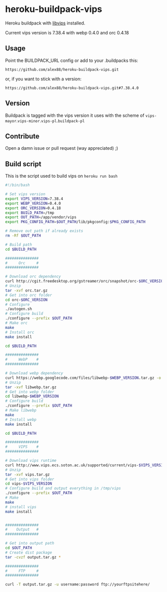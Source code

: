 heroku-buildpack-vips
=====================

Heroku buildpack with [libvips](https://github.com/jcupitt/libvips) installed.

Current vips version is 7.38.4 with webp 0.4.0 and orc 0.4.18

## Usage

Point the BUILDPACK_URL config or add to your .buildpacks this:

```
https://github.com/alex88/heroku-buildpack-vips.git
```

or, if you want to stick with a version:

```
https://github.com/alex88/heroku-buildpack-vips.git#7.38.4.0
```

## Version

Buildpack is tagged with the vips version it uses with the scheme of `vips-mayor`.`vips-minor`.`vips-pl`.`buildpack-pl`

## Contribute

Open a damn issue or pull request (way appreciated) ;)

## Build script

This is the script used to build vips on `heroku run bash`

```bash
#!/bin/bash

# Set vips version
export VIPS_VERSION=7.38.4
export WEBP_VERSION=0.4.0
export ORC_VERSION=0.4.18
export BUILD_PATH=/tmp
export OUT_PATH=/app/vendor/vips
export PKG_CONFIG_PATH=$OUT_PATH/lib/pkgconfig:$PKG_CONFIG_PATH

# Remove out path if already exists
rm -Rf $OUT_PATH

# Build path
cd $BUILD_PATH

###############
#     Orc     #
###############

# Download orc dependency
curl http://cgit.freedesktop.org/gstreamer/orc/snapshot/orc-$ORC_VERSION.tar.gz -o orc.tar.gz
# Unzip
tar -xvf orc.tar.gz
# Get into orc folder
cd orc-$ORC_VERSION
# Configure
./autogen.sh
# Configure build
./configure --prefix $OUT_PATH
# Make orc
make
# Install orc
make install

cd $BUILD_PATH

###############
#     WebP    #
###############

# Download webp dependency
curl https://webp.googlecode.com/files/libwebp-$WEBP_VERSION.tar.gz -o libwebp.tar.gz
# Unzip
tar -xvf libwebp.tar.gz
# Get into webp folder
cd libwebp-$WEBP_VERSION
# Configure build
./configure --prefix $OUT_PATH
# Make libwebp
make
# Install webp
make install

cd $BUILD_PATH

###############
#     VIPS    #
###############

# Download vips runtime
curl http://www.vips.ecs.soton.ac.uk/supported/current/vips-$VIPS_VERSION.tar.gz -o vips.tar.gz
# Unzip
tar -xvf vips.tar.gz
# Get into vips folder
cd vips-$VIPS_VERSION
# Configure build and output everything in /tmp/vips
./configure --prefix $OUT_PATH
# Make
make
# install vips
make install


###############
#    Output   #
###############

# Get into output path
cd $OUT_PATH
# Create dist package
tar -cvzf output.tar.gz *

###############
#     FTP     #
###############

curl -T output.tar.gz -u username:password ftp://yourftpsitehere/
```